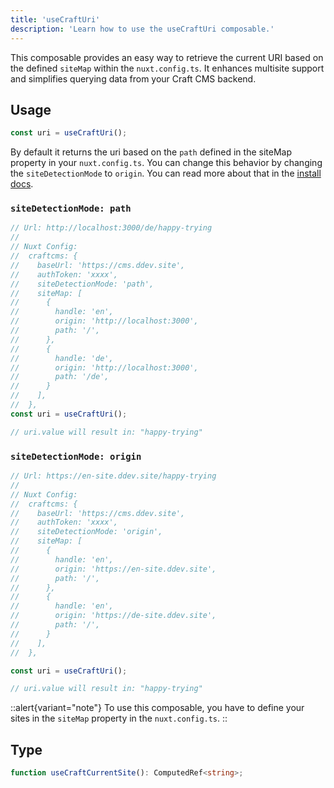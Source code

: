```yaml
---
title: 'useCraftUri'
description: 'Learn how to use the useCraftUri composable.'
---
```


This composable provides an easy way to retrieve the current URI based on the defined `siteMap` within the `nuxt.config.ts`. 
It enhances multisite support and simplifies querying data from your Craft CMS backend.

## Usage

```ts
const uri = useCraftUri();
```

By default it returns the uri based on the `path` defined in the siteMap property in your `nuxt.config.ts`. You can change this behavior by changing the 
`siteDetectionMode` to `origin`. You can read more about that in the [install docs](/libraries/nuxt-craftcms/get-started/install).

### `siteDetectionMode: path`

```ts
// Url: http://localhost:3000/de/happy-trying
//
// Nuxt Config:
//  craftcms: {
//    baseUrl: 'https://cms.ddev.site',
//    authToken: 'xxxx',
//    siteDetectionMode: 'path',
//    siteMap: [
//      {
//        handle: 'en',
//        origin: 'http://localhost:3000',
//        path: '/',
//      },
//      {
//        handle: 'de',
//        origin: 'http://localhost:3000',
//        path: '/de',
//      }
//    ],
//  },
const uri = useCraftUri();

// uri.value will result in: "happy-trying"
```

### `siteDetectionMode: origin`

```ts
// Url: https://en-site.ddev.site/happy-trying
//
// Nuxt Config:
//  craftcms: {
//    baseUrl: 'https://cms.ddev.site',
//    authToken: 'xxxx',
//    siteDetectionMode: 'origin', 
//    siteMap: [
//      {
//        handle: 'en',
//        origin: 'https://en-site.ddev.site',
//        path: '/',
//      },
//      {
//        handle: 'en',
//        origin: 'https://de-site.ddev.site',
//        path: '/',
//      }
//    ],
//  },

const uri = useCraftUri();

// uri.value will result in: "happy-trying"
```

::alert{variant="note"}
To use this composable, you have to define your sites in the `siteMap` property in the `nuxt.config.ts`.
::

## Type

```ts
function useCraftCurrentSite(): ComputedRef<string>;
```
